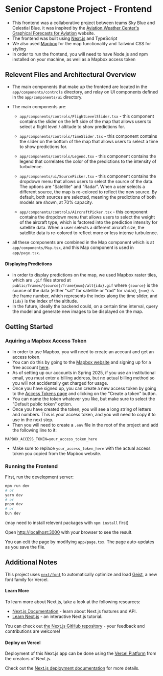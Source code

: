# Senior Capstone Project - Frontend 
- This frontend was a collaborative project between teams Sky Blue and Celestial Blue. it was inspired by the [Aviation Weather Center's Graphical Forecasts for Aviation](https://aviationweather.gov/gfa/#turb) website.
- The frontend was built using [Next.js](https://nextjs.org) and TypeScript
- We also used [Mapbox](https://www.mapbox.com/) for the map functionality and Tailwind CSS for styling
- In order to run the frontend, you will need to have Node.js and npm installed on your machine, as well as a Mapbox access token

## Relevent Files and Architectural Overview
- The main components that make up the frontend are located in the `app/components/controls` directory, and relay on UI components defined in the `app/components/ui` directory.
- The main components are:
  - `app/components/controls/FlightLevelSlider.tsx` - this component contains the slider on the left side of the map that allows users to select a flight level / altitude to show predictions for.
  - `app/components/controls/TimeSlider.tsx` - this component contains the slider on the bottom of the map that allows users to select a time to show predictions for.
  
  - `app/components/controls/Legend.tsx` - this component contains the legend that correlates the color of the predictions to the intensity of turbulence. 

  - `app/components/ui/SourcePicker.tsx` - this component contains the dropdown menu that allows users to select the source of the data. The options are "Satellite" and "Radar". When a user selects a different source, the map is re-colored to reflect the new source. By default, both sources are selected, meaning the predictions of both models are shown, at 70% capacity.

  - `app/components/controls/AircraftPicker.tsx` - this component contains the dropdown menu that allows users to select the weight of the aircraft type, which is factored into the prediction intensity for satellite data. When a user selects a different aircraft size, the satellite data is re-colored to reflect more or less intense turbulence.
  
- all these components are combined in the Map component which is at `app/components/Map.tsx`, and this Map component is used in `app/page.tsx`.

#### Displaying Predictions
- in order to display predictions on the map, we used Mapbox raster tiles, which are `.gif` files stored at `public/frames/{source}/frame{num}/alt{idx}.gif` where `{source}` is the source of the data (either "sat" for satellite or "rad" for radar), `{num}` is the frame number, which represents the index along the time slider, and `{idx}` is the index of the altitude. 
- In the future, ideally the backend could, on a certain time interval, query the model and generate new images to be displayed on the map.


## Getting Started

### Aquiring a Mapbox Access Token
- In order to use Mapbox, you will need to create an account and get an access token.
- You can do this by going to the [Mapbox website](https://www.mapbox.com/) and signing up for a free account [here](https://www.mapbox.com/signup/).
- As of setting up our accounts in Spring 2025, if you use an institutional email, you must enter a billing address, but no actual billing method so you will not accidentally get charged for usage.
- Once you have signed up, you can create a new access token by going to the [Access Tokens page](https://account.mapbox.com/access-tokens/) and clicking on the "Create a token" button.
- You can name the token whatever you like, but make sure to select the "Default public token" option.
- Once you have created the token, you will see a long string of letters and numbers. This is your access token, and you will need to copy it to use in the next step.
- Then you will need to create a `.env` file in the root of the project and add the following line to it:
```
MAPBOX_ACCESS_TOKEN=your_access_token_here
```
- Make sure to replace `your_access_token_here` with the actual access token you copied from the Mapbox website.

### Running the Frontend

First, run the development server:

```bash
npm run dev
# or
yarn dev
# or
pnpm dev
# or
bun dev
```

(may need to install relevent packages with `npm install` first)


Open [http://localhost:3000](http://localhost:3000) with your browser to see the result.

You can edit the page by modifying `app/page.tsx`. The page auto-updates as you save the file.

## Additional Notes
This project uses [`next/font`](https://nextjs.org/docs/app/building-your-application/optimizing/fonts) to automatically optimize and load [Geist](https://vercel.com/font), a new font family for Vercel.

#### Learn More

To learn more about Next.js, take a look at the following resources:

- [Next.js Documentation](https://nextjs.org/docs) - learn about Next.js features and API.
- [Learn Next.js](https://nextjs.org/learn) - an interactive Next.js tutorial.

You can check out [the Next.js GitHub repository](https://github.com/vercel/next.js) - your feedback and contributions are welcome!

#### Deploy on Vercel

Deployment of this Next.js app can be done using the [Vercel Platform](https://vercel.com/new?utm_medium=default-template&filter=next.js&utm_source=create-next-app&utm_campaign=create-next-app-readme) from the creators of Next.js.

Check out the [Next.js deployment documentation](https://nextjs.org/docs/app/building-your-application/deploying) for more details.
